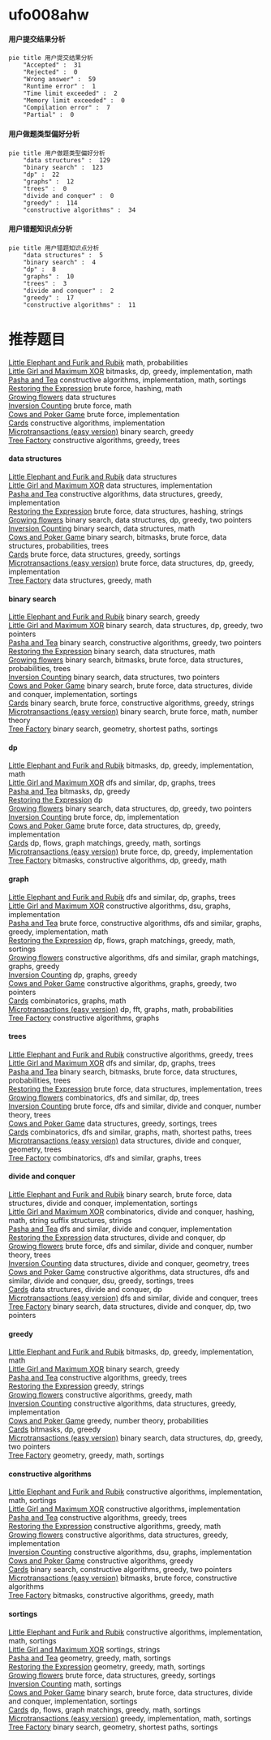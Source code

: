 # ufo008ahw
<!-- tabs:start -->
#### **用户提交结果分析**

```mermaid
pie title 用户提交结果分析
    "Accepted" :  31
    "Rejected" :  0
    "Wrong answer" :  59
    "Runtime error" :  1
    "Time limit exceeded" :  2
    "Memory limit exceeded" :  0
    "Compilation error" :  7
    "Partial" :  0
```
#### **用户做题类型偏好分析**

```mermaid
pie title 用户做题类型偏好分析
    "data structures" :  129
    "binary search" :  123
    "dp" :  22
    "graphs" :  12
    "trees" :  0
    "divide and conquer" :  0
    "greedy" :  114
    "constructive algorithms" :  34
```
#### **用户错题知识点分析**

```mermaid
pie title 用户错题知识点分析
    "data structures" :  5
    "binary search" :  4
    "dp" :  8
    "graphs" :  10
    "trees" :  3
    "divide and conquer" :  2
    "greedy" :  17
    "constructive algorithms" :  11
```
<!-- tabs:end -->
# 推荐题目
[Little Elephant and Furik and Rubik](http://codeforces.com/problemset/problem/204/C)		math,
                        probabilities		  
[Little Girl and Maximum XOR](http://codeforces.com/problemset/problem/276/D)		bitmasks,
                        dp,
                        greedy,
                        implementation,
                        math		  
[Pasha and Tea](http://codeforces.com/problemset/problem/557/B)		constructive algorithms,
                        implementation,
                        math,
                        sortings		  
[Restoring the Expression](http://codeforces.com/problemset/problem/898/F)		brute force,
                        hashing,
                        math		  
[Growing flowers](http://codeforces.com/problemset/problem/1423/G)		data structures		  
[Inversion Counting](http://codeforces.com/problemset/problem/911/D)		brute force,
                        math		  
[Cows and Poker Game](http://codeforces.com/problemset/problem/284/B)		brute force,
                        implementation		  
[Cards](http://codeforces.com/problemset/problem/398/A)		constructive algorithms,
                        implementation		  
[Microtransactions (easy version)](http://codeforces.com/problemset/problem/1165/F1)		binary search,
                        greedy		  
[Tree Factory](https://codeforces.com/contest/1247/problem/F)		constructive algorithms,
                        greedy,
                        trees		  
<!-- tabs:start -->
#### **data structures**
[Little Elephant and Furik and Rubik](http://codeforces.com/problemset/problem/1423/G)		data structures		  
[Little Girl and Maximum XOR](http://codeforces.com/problemset/problem/238/D)		data structures,
                        implementation		  
[Pasha and Tea](http://codeforces.com/problemset/problem/1399/D)		constructive algorithms,
                        data structures,
                        greedy,
                        implementation		  
[Restoring the Expression](http://codeforces.com/problemset/problem/1056/E)		brute force,
                        data structures,
                        hashing,
                        strings		  
[Growing flowers](http://codeforces.com/problemset/problem/1492/C)		binary search,
                        data structures,
                        dp,
                        greedy,
                        two pointers		  
[Inversion Counting](http://codeforces.com/problemset/problem/1490/G)		binary search,
                        data structures,
                        math		  
[Cows and Poker Game](http://codeforces.com/problemset/problem/1479/D)		binary search,
                        bitmasks,
                        brute force,
                        data structures,
                        probabilities,
                        trees		  
[Cards](http://codeforces.com/problemset/problem/1497/A)		brute force,
                        data structures,
                        greedy,
                        sortings		  
[Microtransactions (easy version)](http://codeforces.com/problemset/problem/1491/C)		brute force,
                        data structures,
                        dp,
                        greedy,
                        implementation		  
[Tree Factory](http://codeforces.com/problemset/problem/1492/B)		data structures,
                        greedy,
                        math		  
#### **binary search**
[Little Elephant and Furik and Rubik](http://codeforces.com/problemset/problem/1165/F1)		binary search,
                        greedy		  
[Little Girl and Maximum XOR](http://codeforces.com/problemset/problem/1492/C)		binary search,
                        data structures,
                        dp,
                        greedy,
                        two pointers		  
[Pasha and Tea](http://codeforces.com/problemset/problem/1463/D)		binary search,
                        constructive algorithms,
                        greedy,
                        two pointers		  
[Restoring the Expression](http://codeforces.com/problemset/problem/1490/G)		binary search,
                        data structures,
                        math		  
[Growing flowers](http://codeforces.com/problemset/problem/1479/D)		binary search,
                        bitmasks,
                        brute force,
                        data structures,
                        probabilities,
                        trees		  
[Inversion Counting](http://codeforces.com/problemset/problem/1436/E)		binary search,
                        data structures,
                        two pointers		  
[Cows and Poker Game](http://codeforces.com/problemset/problem/1461/D)		binary search,
                        brute force,
                        data structures,
                        divide and conquer,
                        implementation,
                        sortings		  
[Cards](http://codeforces.com/problemset/problem/1493/C)		binary search,
                        brute force,
                        constructive algorithms,
                        greedy,
                        strings		  
[Microtransactions (easy version)](http://codeforces.com/problemset/problem/1487/D)		binary search,
                        brute force,
                        math,
                        number theory		  
[Tree Factory](http://codeforces.com/problemset/problem/1486/B)		binary search,
                        geometry,
                        shortest paths,
                        sortings		  
#### **dp**
[Little Elephant and Furik and Rubik](http://codeforces.com/problemset/problem/276/D)		bitmasks,
                        dp,
                        greedy,
                        implementation,
                        math		  
[Little Girl and Maximum XOR](http://codeforces.com/problemset/problem/633/F)		dfs and similar,
                        dp,
                        graphs,
                        trees		  
[Pasha and Tea](http://codeforces.com/problemset/problem/938/F)		bitmasks,
                        dp,
                        greedy		  
[Restoring the Expression](http://codeforces.com/problemset/problem/909/C)		dp		  
[Growing flowers](http://codeforces.com/problemset/problem/1492/C)		binary search,
                        data structures,
                        dp,
                        greedy,
                        two pointers		  
[Inversion Counting](https://codeforces.com/contest/1457/problem/C)		brute force,
                        dp,
                        implementation		  
[Cows and Poker Game](http://codeforces.com/problemset/problem/1491/C)		brute force,
                        data structures,
                        dp,
                        greedy,
                        implementation		  
[Cards](http://codeforces.com/problemset/problem/1437/C)		dp,
                        flows,
                        graph matchings,
                        greedy,
                        math,
                        sortings		  
[Microtransactions (easy version)](http://codeforces.com/problemset/problem/1499/B)		brute force,
                        dp,
                        greedy,
                        implementation		  
[Tree Factory](http://codeforces.com/problemset/problem/1491/D)		bitmasks,
                        constructive algorithms,
                        dp,
                        greedy,
                        math		  
#### **graph**
[Little Elephant and Furik and Rubik](http://codeforces.com/problemset/problem/633/F)		dfs and similar,
                        dp,
                        graphs,
                        trees		  
[Little Girl and Maximum XOR](http://codeforces.com/problemset/problem/36/E)		constructive algorithms,
                        dsu,
                        graphs,
                        implementation		  
[Pasha and Tea](http://codeforces.com/problemset/problem/1487/C)		brute force,
                        constructive algorithms,
                        dfs and similar,
                        graphs,
                        greedy,
                        implementation,
                        math		  
[Restoring the Expression](http://codeforces.com/problemset/problem/1437/C)		dp,
                        flows,
                        graph matchings,
                        greedy,
                        math,
                        sortings		  
[Growing flowers](http://codeforces.com/problemset/problem/1470/D)		constructive algorithms,
                        dfs and similar,
                        graph matchings,
                        graphs,
                        greedy		  
[Inversion Counting](http://codeforces.com/problemset/problem/1476/C)		dp,
                        graphs,
                        greedy		  
[Cows and Poker Game](http://codeforces.com/problemset/problem/1304/D)		constructive algorithms,
                        graphs,
                        greedy,
                        two pointers		  
[Cards](http://codeforces.com/problemset/problem/1475/C)		combinatorics,
                        graphs,
                        math		  
[Microtransactions (easy version)](http://codeforces.com/problemset/problem/553/E)		dp,
                        fft,
                        graphs,
                        math,
                        probabilities		  
[Tree Factory](http://codeforces.com/problemset/problem/1495/C)		constructive algorithms,
                        graphs		  
#### **trees**
[Little Elephant and Furik and Rubik](https://codeforces.com/contest/1247/problem/F)		constructive algorithms,
                        greedy,
                        trees		  
[Little Girl and Maximum XOR](http://codeforces.com/problemset/problem/633/F)		dfs and similar,
                        dp,
                        graphs,
                        trees		  
[Pasha and Tea](http://codeforces.com/problemset/problem/1479/D)		binary search,
                        bitmasks,
                        brute force,
                        data structures,
                        probabilities,
                        trees		  
[Restoring the Expression](http://codeforces.com/problemset/problem/1511/C)		brute force,
                        data structures,
                        implementation,
                        trees		  
[Growing flowers](http://codeforces.com/problemset/problem/1499/F)		combinatorics,
                        dfs and similar,
                        dp,
                        trees		  
[Inversion Counting](http://codeforces.com/problemset/problem/1491/E)		brute force,
                        dfs and similar,
                        divide and conquer,
                        number theory,
                        trees		  
[Cows and Poker Game](http://codeforces.com/problemset/problem/1466/D)		data structures,
                        greedy,
                        sortings,
                        trees		  
[Cards](http://codeforces.com/problemset/problem/1495/D)		combinatorics,
                        dfs and similar,
                        graphs,
                        math,
                        shortest paths,
                        trees		  
[Microtransactions (easy version)](http://codeforces.com/problemset/problem/1303/G)		data structures,
                        divide and conquer,
                        geometry,
                        trees		  
[Tree Factory](http://codeforces.com/problemset/problem/1454/E)		combinatorics,
                        dfs and similar,
                        graphs,
                        trees		  
#### **divide and conquer**
[Little Elephant and Furik and Rubik](http://codeforces.com/problemset/problem/1461/D)		binary search,
                        brute force,
                        data structures,
                        divide and conquer,
                        implementation,
                        sortings		  
[Little Girl and Maximum XOR](http://codeforces.com/problemset/problem/1466/G)		combinatorics,
                        divide and conquer,
                        hashing,
                        math,
                        string suffix structures,
                        strings		  
[Pasha and Tea](http://codeforces.com/problemset/problem/1490/D)		dfs and similar,
                        divide and conquer,
                        implementation		  
[Restoring the Expression](https://codeforces.com/contest/1483/problem/C)		data structures,
                        divide and conquer,
                        dp		  
[Growing flowers](http://codeforces.com/problemset/problem/1491/E)		brute force,
                        dfs and similar,
                        divide and conquer,
                        number theory,
                        trees		  
[Inversion Counting](http://codeforces.com/problemset/problem/1303/G)		data structures,
                        divide and conquer,
                        geometry,
                        trees		  
[Cows and Poker Game](http://codeforces.com/problemset/problem/1494/D)		constructive algorithms,
                        data structures,
                        dfs and similar,
                        divide and conquer,
                        dsu,
                        greedy,
                        sortings,
                        trees		  
[Cards](http://codeforces.com/problemset/problem/1482/E)		data structures,
                        divide and conquer,
                        dp		  
[Microtransactions (easy version)](http://codeforces.com/problemset/problem/566/C)		dfs and similar,
                        divide and conquer,
                        trees		  
[Tree Factory](http://codeforces.com/problemset/problem/1428/F)		binary search,
                        data structures,
                        divide and conquer,
                        dp,
                        two pointers		  
#### **greedy**
[Little Elephant and Furik and Rubik](http://codeforces.com/problemset/problem/276/D)		bitmasks,
                        dp,
                        greedy,
                        implementation,
                        math		  
[Little Girl and Maximum XOR](http://codeforces.com/problemset/problem/1165/F1)		binary search,
                        greedy		  
[Pasha and Tea](https://codeforces.com/contest/1247/problem/F)		constructive algorithms,
                        greedy,
                        trees		  
[Restoring the Expression](http://codeforces.com/problemset/problem/946/C)		greedy,
                        strings		  
[Growing flowers](https://codeforces.com/contest/805/problem/C)		constructive algorithms,
                        greedy,
                        math		  
[Inversion Counting](http://codeforces.com/problemset/problem/1399/D)		constructive algorithms,
                        data structures,
                        greedy,
                        implementation		  
[Cows and Poker Game](http://codeforces.com/problemset/problem/1198/F)		greedy,
                        number theory,
                        probabilities		  
[Cards](http://codeforces.com/problemset/problem/938/F)		bitmasks,
                        dp,
                        greedy		  
[Microtransactions (easy version)](http://codeforces.com/problemset/problem/1492/C)		binary search,
                        data structures,
                        dp,
                        greedy,
                        two pointers		  
[Tree Factory](https://codeforces.com/contest/1496/problem/C)		geometry,
                        greedy,
                        math,
                        sortings		  
#### **constructive algorithms**
[Little Elephant and Furik and Rubik](http://codeforces.com/problemset/problem/557/B)		constructive algorithms,
                        implementation,
                        math,
                        sortings		  
[Little Girl and Maximum XOR](http://codeforces.com/problemset/problem/398/A)		constructive algorithms,
                        implementation		  
[Pasha and Tea](https://codeforces.com/contest/1247/problem/F)		constructive algorithms,
                        greedy,
                        trees		  
[Restoring the Expression](https://codeforces.com/contest/805/problem/C)		constructive algorithms,
                        greedy,
                        math		  
[Growing flowers](http://codeforces.com/problemset/problem/1399/D)		constructive algorithms,
                        data structures,
                        greedy,
                        implementation		  
[Inversion Counting](http://codeforces.com/problemset/problem/36/E)		constructive algorithms,
                        dsu,
                        graphs,
                        implementation		  
[Cows and Poker Game](http://codeforces.com/problemset/problem/1493/A)		constructive algorithms,
                        greedy		  
[Cards](http://codeforces.com/problemset/problem/1463/D)		binary search,
                        constructive algorithms,
                        greedy,
                        two pointers		  
[Microtransactions (easy version)](https://codeforces.com/contest/1456/problem/B)		bitmasks,
                        brute force,
                        constructive algorithms		  
[Tree Factory](http://codeforces.com/problemset/problem/1492/D)		bitmasks,
                        constructive algorithms,
                        greedy,
                        math		  
#### **sortings**
[Little Elephant and Furik and Rubik](http://codeforces.com/problemset/problem/557/B)		constructive algorithms,
                        implementation,
                        math,
                        sortings		  
[Little Girl and Maximum XOR](http://codeforces.com/problemset/problem/632/C)		sortings,
                        strings		  
[Pasha and Tea](https://codeforces.com/contest/1496/problem/C)		geometry,
                        greedy,
                        math,
                        sortings		  
[Restoring the Expression](http://codeforces.com/problemset/problem/1495/A)		geometry,
                        greedy,
                        math,
                        sortings		  
[Growing flowers](http://codeforces.com/problemset/problem/1497/A)		brute force,
                        data structures,
                        greedy,
                        sortings		  
[Inversion Counting](http://codeforces.com/problemset/problem/1427/A)		math,
                        sortings		  
[Cows and Poker Game](http://codeforces.com/problemset/problem/1461/D)		binary search,
                        brute force,
                        data structures,
                        divide and conquer,
                        implementation,
                        sortings		  
[Cards](http://codeforces.com/problemset/problem/1437/C)		dp,
                        flows,
                        graph matchings,
                        greedy,
                        math,
                        sortings		  
[Microtransactions (easy version)](http://codeforces.com/problemset/problem/1473/A)		greedy,
                        implementation,
                        math,
                        sortings		  
[Tree Factory](http://codeforces.com/problemset/problem/1486/B)		binary search,
                        geometry,
                        shortest paths,
                        sortings		  
<!-- tabs:end -->
